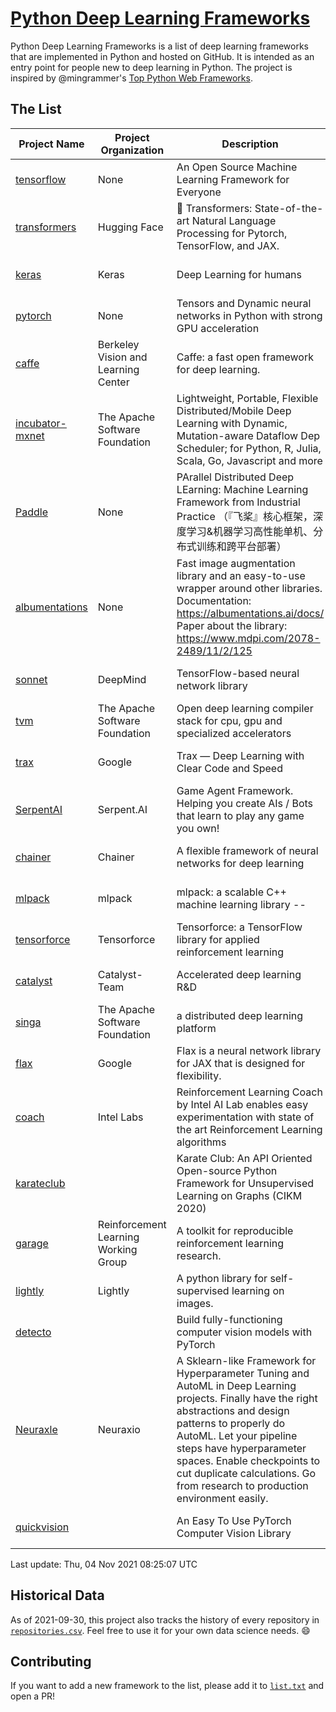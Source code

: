 # [Python Deep Learning Frameworks](https://www.github.com/shimst3r/python-deep-learning-frameworks)

Python Deep Learning Frameworks is a list of deep learning frameworks that are implemented in Python and hosted on GitHub. It is intended as an entry point for people new to deep learning in Python. The project is inspired by @mingrammer's [Top Python Web Frameworks](https://github.com/mingrammer/python-web-framework-stars).

## The List

| Project Name | Project Organization | Description | Stars | Forks | Open Issues | Last Commit |
| ------------ | -------------------- | ----------- | ----: | ----: | ----------: | ----------- |
| [tensorflow](https://tensorflow.org) | None | An Open Source Machine Learning Framework for Everyone | 160339 | 85758 | 2924 | 0 day(s) ago |
| [transformers](https://huggingface.co/transformers) | Hugging Face | 🤗 Transformers: State-of-the-art Natural Language Processing for Pytorch, TensorFlow, and JAX. | 53473 | 12697 | 416 | 0 day(s) ago |
| [keras](http://keras.io/) | Keras | Deep Learning for humans | 53061 | 18875 | 263 | 0 day(s) ago |
| [pytorch](https://pytorch.org) | None | Tensors and Dynamic neural networks in Python with strong GPU acceleration | 51896 | 14181 | 10292 | 0 day(s) ago |
| [caffe](http://caffe.berkeleyvision.org/) | Berkeley Vision and Learning Center | Caffe: a fast open framework for deep learning. | 32045 | 18897 | 1174 | 0 day(s) ago |
| [incubator-mxnet](https://mxnet.apache.org) | The Apache Software Foundation | Lightweight, Portable, Flexible Distributed/Mobile Deep Learning with Dynamic, Mutation-aware Dataflow Dep Scheduler; for Python, R, Julia, Scala, Go, Javascript and more | 19726 | 6875 | 1953 | 0 day(s) ago |
| [Paddle](http://www.paddlepaddle.org/) | None | PArallel Distributed Deep LEarning: Machine Learning Framework from Industrial Practice （『飞桨』核心框架，深度学习&机器学习高性能单机、分布式训练和跨平台部署） | 16861 | 4101 | 2877 | 0 day(s) ago |
| [albumentations](https://albumentations.ai) | None | Fast image augmentation library and an easy-to-use wrapper around other libraries. Documentation:  https://albumentations.ai/docs/ Paper about the library: https://www.mdpi.com/2078-2489/11/2/125 | 9064 | 1159 | 239 | 0 day(s) ago |
| [sonnet](https://sonnet.dev/) | DeepMind | TensorFlow-based neural network library | 9053 | 1297 | 22 | 0 day(s) ago |
| [tvm](https://tvm.apache.org/) | The Apache Software Foundation | Open deep learning compiler stack for cpu, gpu and specialized accelerators | 7293 | 2248 | 346 | 0 day(s) ago |
| [trax](https://github.com/google/trax) | Google | Trax — Deep Learning with Clear Code and Speed | 6548 | 659 | 78 | 0 day(s) ago |
| [SerpentAI](http://serpent.ai) | Serpent.AI | Game Agent Framework. Helping you create AIs / Bots that learn to play any game you own! | 6069 | 713 | 2 | 0 day(s) ago |
| [chainer](https://chainer.org) | Chainer | A flexible framework of neural networks for deep learning | 5625 | 1376 | 11 | 0 day(s) ago |
| [mlpack](https://www.mlpack.org/) | mlpack | mlpack: a scalable C++ machine learning library --  | 3840 | 1392 | 81 | 0 day(s) ago |
| [tensorforce](https://github.com/tensorforce/tensorforce) | Tensorforce | Tensorforce: a TensorFlow library for applied reinforcement learning | 3042 | 514 | 6 | 1 day(s) ago |
| [catalyst](https://catalyst-team.com) | Catalyst-Team | Accelerated deep learning R&D | 2760 | 348 | 10 | 1 day(s) ago |
| [singa](https://github.com/apache/singa) | The Apache Software Foundation | a distributed deep learning platform | 2379 | 702 | 37 | 8 day(s) ago |
| [flax](https://github.com/google/flax) | Google | Flax is a neural network library for JAX that is designed for flexibility. | 2256 | 270 | 166 | 0 day(s) ago |
| [coach](https://intellabs.github.io/coach/) | Intel Labs | Reinforcement Learning Coach by Intel AI Lab enables easy experimentation with state of the art Reinforcement Learning algorithms | 2073 | 414 | 87 | 1 day(s) ago |
| [karateclub](https://karateclub.readthedocs.io) |  | Karate Club: An API Oriented Open-source Python Framework for Unsupervised Learning on Graphs (CIKM 2020) | 1422 | 171 | 1 | 1 day(s) ago |
| [garage](https://github.com/rlworkgroup/garage) | Reinforcement Learning Working Group | A toolkit for reproducible reinforcement learning research. | 1323 | 240 | 218 | 0 day(s) ago |
| [lightly](https://github.com/lightly-ai/lightly) | Lightly | A python library for self-supervised learning on images. | 1283 | 81 | 50 | 1 day(s) ago |
| [detecto](https://detecto.readthedocs.io/) |  | Build fully-functioning computer vision models with PyTorch | 513 | 84 | 26 | 1 day(s) ago |
| [Neuraxle](https://www.neuraxle.org/) | Neuraxio | A Sklearn-like Framework for Hyperparameter Tuning and AutoML in Deep Learning projects. Finally have the right abstractions and design patterns to properly do AutoML. Let your pipeline steps have hyperparameter spaces. Enable checkpoints to cut duplicate calculations. Go from research to production environment easily. | 472 | 51 | 135 | 2 day(s) ago |
| [quickvision](https://github.com/oke-aditya/quickvision) |  | An Easy To Use PyTorch Computer Vision Library | 48 | 4 | 19 | 9 day(s) ago |

Last update: Thu, 04 Nov 2021 08:25:07 UTC

## Historical Data

As of 2021-09-30, this project also tracks the history of every repository in [`repositories.csv`](./repositories.csv). Feel free to use it for your own data science needs. :smile:

## Contributing

If you want to add a new framework to the list, please add it to [`list.txt`](./python-deep-learning-frameworks/list.txt) and open a PR!